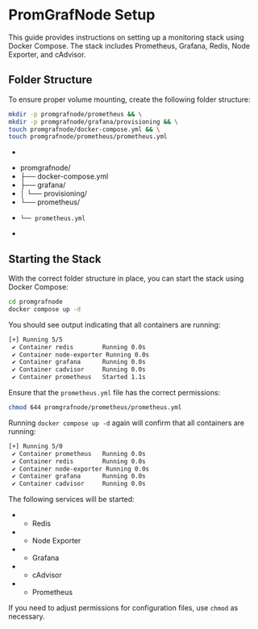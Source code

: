 # PromGrafNode Setup

This guide provides instructions on setting up a monitoring stack using Docker Compose. The stack includes Prometheus, Grafana, Redis, Node Exporter, and cAdvisor.

## Folder Structure

To ensure proper volume mounting, create the following folder structure:

```sh
mkdir -p promgrafnode/prometheus && \
mkdir -p promgrafnode/grafana/provisioning && \
touch promgrafnode/docker-compose.yml && \
touch promgrafnode/prometheus/prometheus.yml
```

 * ```
 * promgrafnode/
 * ├── docker-compose.yml
 * ├── grafana/
 * │   └── provisioning/
 * └── prometheus/
 *     └── prometheus.yml
 * ```

## Starting the Stack

With the correct folder structure in place, you can start the stack using Docker Compose:

```sh
cd promgrafnode
docker compose up -d
```

You should see output indicating that all containers are running:

```sh
[+] Running 5/5
 ✔ Container redis        Running 0.0s
 ✔ Container node-exporter Running 0.0s
 ✔ Container grafana      Running 0.0s
 ✔ Container cadvisor     Running 0.0s
 ✔ Container prometheus   Started 1.1s
```

Ensure that the `prometheus.yml` file has the correct permissions:

```sh
chmod 644 promgrafnode/prometheus/prometheus.yml
```

Running `docker compose up -d` again will confirm that all containers are running:

```sh
[+] Running 5/0
 ✔ Container prometheus   Running 0.0s
 ✔ Container redis        Running 0.0s
 ✔ Container node-exporter Running 0.0s
 ✔ Container grafana      Running 0.0s
 ✔ Container cadvisor     Running 0.0s
```

The following services will be started:
 * - Redis
 * - Node Exporter
 * - Grafana
 * - cAdvisor
 * - Prometheus
 
 If you need to adjust permissions for configuration files, use `chmod` as necessary.